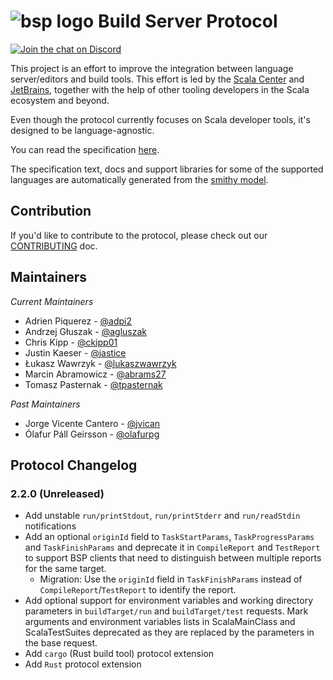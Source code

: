 # ![bsp logo](resources/buildServerProtocol64.svg) Build Server Protocol

[![Join the chat on Discord](https://badgen.net/badge/icon/discord?icon=discord&label)](https://discord.gg/7tMENrnv8p)

This project is an effort to improve the integration between language
server/editors and build tools. This effort is led by the [Scala
Center](https://scala.epfl.ch/) and [JetBrains](https://www.jetbrains.com/),
together with the help of other tooling developers in the Scala ecosystem and
beyond.

Even though the protocol currently focuses on Scala developer tools, it's
designed to be language-agnostic.

You can read the specification [here](https://build-server-protocol.github.io/docs/specification).

The specification text, docs and support libraries for some of the supported languages are automatically
generated from the [smithy model](spec/src/main/resources/META-INF/smithy/bsp/bsp.smithy).

## Contribution

If you'd like to contribute to the protocol, please check out our
[CONTRIBUTING](./CONTRIBUTING.md) doc.

## Maintainers

_Current Maintainers_

- Adrien Piquerez - [@adpi2](https://github.com/adpi2)
- Andrzej Głuszak - [@agluszak](https://github.com/agluszak)
- Chris Kipp - [@ckipp01](https://github.com/ckipp01)
- Justin Kaeser - [@jastice](https://github.com/jastice)
- Łukasz Wawrzyk - [@lukaszwawrzyk](https://github.com/lukaszwawrzyk)
- Marcin Abramowicz - [@abrams27](https://github.com/abrams27)
- Tomasz Pasternak - [@tpasternak](https://github.com/tpasternak)

_Past Maintainers_

- Jorge Vicente Cantero - [@jvican](https://github.com/jvican)
- Ólafur Páll Geirsson - [@olafurpg](https://github.com/olafurpg)

## Protocol Changelog

### 2.2.0 (Unreleased)

- Add unstable `run/printStdout`, `run/printStderr` and `run/readStdin` notifications
- Add an optional `originId` field to `TaskStartParams`, `TaskProgressParams` and `TaskFinishParams`
  and deprecate it in `CompileReport` and `TestReport` to support BSP clients that need to distinguish
  between multiple reports for the same target.
  - Migration: Use the `originId` field in `TaskFinishParams` instead of `CompileReport`/`TestReport`
    to identify the report.
- Add optional support for environment variables and working directory parameters in `buildTarget/run`
  and `buildTarget/test` requests.
  Mark arguments and environment variables lists in ScalaMainClass and ScalaTestSuites deprecated as
  they are replaced by the parameters in the base request.
- Add `cargo` (Rust build tool) protocol extension
- Add `Rust` protocol extension
